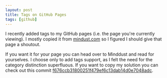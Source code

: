 ```yaml
---
layout: post
title: Tags on GitHub Pages
tags: [github]
---
```


I recently added tags to my GitHub pages (i.e. the page you're currently viewing).
I mostly copied it from [mindust.com](http://www.minddust.com/post/alternative-tags-and-categories-on-github-pages/) so I figured I should give that page 
a shoutout.

If you want it for your page you can head over to Minddust and read for yourselves.
I choose only to add tags support, as I felt the need for the category 
distinction superfluous. If you want to copy my solution you can check out this
commit [f676ccb31800251f479ef6c13dab14d0e7048adc](https://github.com/plilja/plilja.github.io/commit/f676ccb31800251f479ef6c13dab14d0e7048adc).
